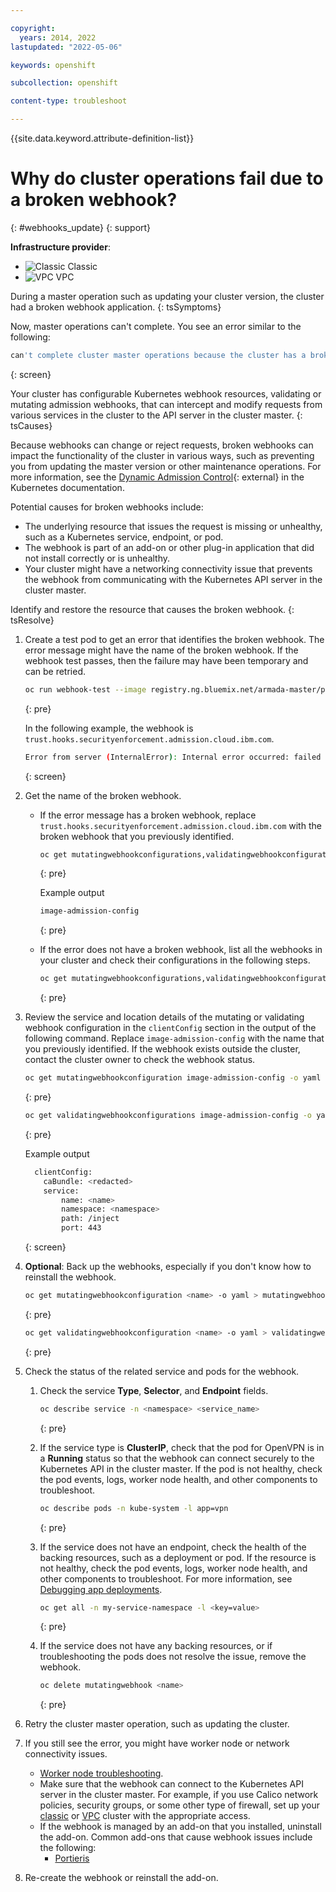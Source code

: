 ```yaml
---

copyright: 
  years: 2014, 2022
lastupdated: "2022-05-06"

keywords: openshift

subcollection: openshift

content-type: troubleshoot

---
```


{{site.data.keyword.attribute-definition-list}}



# Why do cluster operations fail due to a broken webhook?
{: #webhooks_update}
{: support}

**Infrastructure provider**:
* ![Classic](../icons/classic.svg "Classic") Classic
* ![VPC](../icons/vpc.svg "VPC") VPC


During a master operation such as updating your cluster version, the cluster had a broken webhook application.
{: tsSymptoms}

Now, master operations can't complete. You see an error similar to the following:

```sh
can't complete cluster master operations because the cluster has a broken webhook application. For more information, see the troubleshooting docs: 'https://ibm.biz/master_webhook'
```
{: screen}


Your cluster has configurable Kubernetes webhook resources, validating or mutating admission webhooks, that can intercept and modify requests from various services in the cluster to the API server in the cluster master.
{: tsCauses}

Because webhooks can change or reject requests, broken webhooks can impact the functionality of the cluster in various ways, such as preventing you from updating the master version or other maintenance operations. For more information, see the [Dynamic Admission Control](https://kubernetes.io/docs/reference/access-authn-authz/extensible-admission-controllers/){: external} in the Kubernetes documentation.

Potential causes for broken webhooks include:
*   The underlying resource that issues the request is missing or unhealthy, such as a Kubernetes service, endpoint, or pod.
*   The webhook is part of an add-on or other plug-in application that did not install correctly or is unhealthy.
*   Your cluster might have a networking connectivity issue that prevents the webhook from communicating with the Kubernetes API server in the cluster master.

Identify and restore the resource that causes the broken webhook.
{: tsResolve}

1. Create a test pod to get an error that identifies the broken webhook. The error message might have the name of the broken webhook. If the webhook test passes, then the failure may have been temporary and can be retried.
    ```sh
    oc run webhook-test --image registry.ng.bluemix.net/armada-master/pause:3.2 -n ibm-system
    ```
    {: pre}

    In the following example, the webhook is `trust.hooks.securityenforcement.admission.cloud.ibm.com`.
    ```sh
    Error from server (InternalError): Internal error occurred: failed calling webhook "trust.hooks.securityenforcementadmission.cloud.ibm.com": Post https://ibmcloud-image-enforcement.ibm-system.svc:443/mutating-pods?timeout=30s: dialtcp 172.21.xxx.xxx:443: connect: connection timed out
    ```
    {: screen}

2. Get the name of the broken webhook.
    *   If the error message has a broken webhook, replace `trust.hooks.securityenforcement.admission.cloud.ibm.com` with the broken webhook that you previously identified.
        ```sh
        oc get mutatingwebhookconfigurations,validatingwebhookconfigurations -o jsonpath='{.items[?(@.webhooks[*].name=="trust.hooks.securityenforcement.admission.cloud.ibm.com")].metadata.name}{"\n"}'
        ```
        {: pre}

        Example output
        ```sh
        image-admission-config
        ```
        {: pre}

    *   If the error does not have a broken webhook, list all the webhooks in your cluster and check their configurations in the following steps.
        ```sh
        oc get mutatingwebhookconfigurations,validatingwebhookconfigurations
        ```
        {: pre}  
            
3. Review the service and location details of the mutating or validating webhook configuration in the `clientConfig` section in the output of the following command. Replace `image-admission-config` with the name that you previously identified. If the webhook exists outside the cluster, contact the cluster owner to check the webhook status.
    ```sh
    oc get mutatingwebhookconfiguration image-admission-config -o yaml
    ```
    {: pre}

    ```sh
    oc get validatingwebhookconfigurations image-admission-config -o yaml
    ```
    {: pre}

    Example output

    ```sh
      clientConfig:
        caBundle: <redacted>
        service:
            name: <name>
            namespace: <namespace>
            path: /inject
            port: 443
    ```
    {: screen}

4. **Optional**: Back up the webhooks, especially if you don't know how to reinstall the webhook.
    ```sh
    oc get mutatingwebhookconfiguration <name> -o yaml > mutatingwebhook-backup.yaml
    ```
    {: pre}

    ```sh
    oc get validatingwebhookconfiguration <name> -o yaml > validatingwebhook-backup.yaml
    ```
    {: pre}

5. Check the status of the related service and pods for the webhook.
    1. Check the service **Type**, **Selector**, and **Endpoint** fields.
        ```sh
        oc describe service -n <namespace> <service_name>
        ```
        {: pre}

    2. If the service type is **ClusterIP**, check that the pod for OpenVPN is in a **Running** status so that the webhook can connect securely to the Kubernetes API in the cluster master. If the pod is not healthy, check the pod events, logs, worker node health, and other components to troubleshoot.
        ```sh
        oc describe pods -n kube-system -l app=vpn
        ```
        {: pre}

    3. If the service does not have an endpoint, check the health of the backing resources, such as a deployment or pod. If the resource is not healthy, check the pod events, logs, worker node health, and other components to troubleshoot. For more information, see [Debugging app deployments](/docs/containers?topic=containers-debug_apps).
        ```sh
        oc get all -n my-service-namespace -l <key=value>
        ```
        {: pre}

    4. If the service does not have any backing resources, or if troubleshooting the pods does not resolve the issue, remove the webhook.
        ```sh
        oc delete mutatingwebhook <name>
        ```
        {: pre}

6. Retry the cluster master operation, such as updating the cluster.
7. If you still see the error, you might have worker node or network connectivity issues.
    *   [Worker node troubleshooting](/docs/containers?topic=containers-debug_worker_nodes).
    *   Make sure that the webhook can connect to the Kubernetes API server in the cluster master. For example, if you use Calico network policies, security groups, or some other type of firewall, set up your [classic](/docs/containers?topic=containers-firewall) or [VPC](/docs/containers?topic=containers-vpc-firewall) cluster with the appropriate access.
    *   If the webhook is managed by an add-on that you installed, uninstall the add-on. Common add-ons that cause webhook issues include the following:
        * [Portieris](/docs/openshift?topic=openshift-images#portieris-image-sec)
8. Re-create the webhook or reinstall the add-on.




